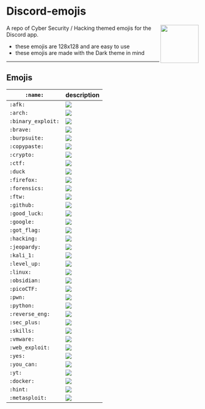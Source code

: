 # Discord-emojis

<img height='100' align=right src='./assets/discord.png'>

A repo of Cyber Security / Hacking themed emojis for the Discord app.

- these emojis are 128x128 and are easy to use
- these emojis are made with the Dark theme in mind

---

## Emojis 

| `:name:`                  | description                                 |
|---------------------------|---------------------------------------------|
| `:afk:`                   | ![](assets/emojis/afk.png)                  |  
| `:arch:`                  | ![](assets/emojis/arch.png)                 |
| `:binary_exploit:`        | ![](assets/emojis/binary_exploit.png)       |
| `:brave:`                 | ![](assets/emojis/brave.png)                |
| `:burpsuite:`             | ![](assets/emojis/burpsuite.png)            |
| `:copypaste:`             | ![](assets/emojis/copypaste.png)            |
| `:crypto:`                | ![](assets/emojis/crypto.png)               |
| `:ctf:`                   | ![](assets/emojis/ctf.png)                  |
| `:duck`                   | ![](assets/emojis/duck.png)                 |
| `:firefox:`               | ![](assets/emojis/firefox.png)              |
| `:forensics:`             | ![](assets/emojis/forensics.png)            |
| `:ftw:`                   | ![](assets/emojis/ftw.png)                  |
| `:github:`                | ![](assets/emojis/github.png)               |
| `:good_luck:`             | ![](assets/emojis/good_luck.png)            |
| `:google:`                | ![](assets/emojis/google.png)               |
| `:got_flag:`              | ![](assets/emojis/got_flag.png)             |
| `:hacking:`               | ![](assets/emojis/hacking.png)              |
| `:jeopardy:`              | ![](assets/emojis/jeopardy.png)             |
| `:kali_1:`                | ![](assets/emojis/kali_1.png)               |
| `:level_up:`              | ![](assets/emojis/level_up.png)             |
| `:linux:`                 | ![](assets/emojis/linux.png)                |
| `:obsidian:`              | ![](assets/emojis/obsidian.png)             |
| `:picoCTF:`               | ![](assets/emojis/picoCTF.png)              |
| `:pwn:`                   | ![](assets/emojis/pwn.png)                  |
| `:python:`                | ![](assets/emojis/python.png)               |
| `:reverse_eng:`           | ![](assets/emojis/reverse_eng.png)          |
| `:sec_plus:`              | ![](assets/emojis/sec_plus.png)             |
| `:skills:`                | ![](assets/emojis/skills.png)               |
| `:vmware:`                | ![](assets/emojis/vmware.png)               |
| `:web_exploit:`           | ![](assets/emojis/web_exploit.png)          |
| `:yes:`                   | ![](assets/emojis/yes.png)                  |
| `:you_can:`               | ![](assets/emojis/you_can.png)              |
| `:yt:`                    | ![](assets/emojis/yt.png)                   |
| `:docker:`                | ![](assets/emojis/docker.png)               |
| `:hint:`                  | ![](assets/emojis/hint.png)                 |
| `:metasploit:`            | ![](assets/emojis/metasploit.png)           |


